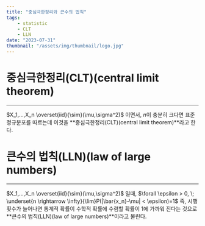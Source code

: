 ```yaml
---
title: "중심극한정리와 큰수의 법칙"
tags:
    - statistic
    - CLT
    - LLN
date: "2023-07-31"
thumbnail: "/assets/img/thumbnail/logo.jpg"
---
```


# **중심극한정리(CLT)(central limit theorem)**
---
$X_1,…,X_n \overset{iid}{\sim}(\mu,\sigma^2)$ 이면서, $n$이 충분히 크다면 표준정규분포를 따르는데 이것을 **중심극한정리(CLT)(central limit theorem)**라고 한다.

# **큰수의 법칙(LLN)(law of large numbers)**
---
$X_1,…,X_n \overset{iid}{\sim}(\mu,\sigma^2)$ 일때, $\forall \epsilon > 0, \; \underset{n \rightarrow \infty}{\lim}P(|\bar{x_n}-\mu| < \epsilon)=1$ 즉, 시행횟수가 늘어나면 통계적 확률이 수학적 확률에 수렴할 확률이 1에 가까워 진다는 것으로 **큰수의 법칙(LLN)(law of large numbers)**이라고 불린다.  
